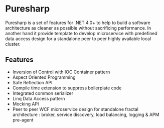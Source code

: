 # Puresharp
Puresharp is a set of features for .NET 4.0+ to help to build a software architecture as cleaner as possible without sacrificing performance. In another hand it provide template to develop microservice with predefined data access design for a standalone peer to peer highly available local cluster.

## Features
- Inversion of Control with IOC Container pattern
- Aspect Oriented Programming
- Safe Reflection API
- Compile time extension to suppress boilerplate code
- Integrated common serializer
- Linq Data Access pattern
- Mocking API
- Peer to peer WCF microservice design for standalone fractal architecture : broker, service discovery, load balancing, logging & APM pre-agent

